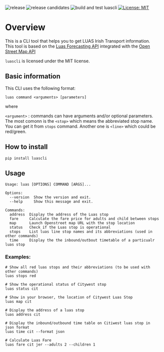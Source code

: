 ![release](https://github.com/global/luascli/workflows/release/badge.svg)
![release candidates](https://github.com/global/luascli/workflows/release%20candidates/badge.svg)
![build and test luascli](https://github.com/global/luascli/workflows/build%20and%20test%20luascli/badge.svg)
[![License: MIT](https://img.shields.io/badge/License-MIT-yellow.svg)](https://opensource.org/licenses/MIT)

# Overview

This is a CLI tool that helps you to get LUAS Irish Transport information. This tool is based on the [Luas Forecasting API](https://data.gov.ie/dataset/luas-forecasting-api/resource/078346e0-fe7f-4e71-9c51-21c78520dc3d) integrated with the [Open Street Map API](https://www.openstreetmap.org/)

`luascli` is licensed under the MIT license.

## Basic information

This CLI uses the following format:

```
luas command <arguments> [parameters]
```

where 

`<argument>` : commands can have arguments and/or optional parameters. The most comonn is the `<stop>` which means the abbreviated stop name. You can get it from `stops` command. Another one is `<line>` which could be red/green.

## How to install

```
pip install luascli
```

## Usage

```
Usage: luas [OPTIONS] COMMAND [ARGS]...

Options:
  --version  Show the version and exit.
  --help     Show this message and exit.

Commands:
  address  Display the address of the Luas stop
  fare     Calculate the fare price for adults and child between stops
  map      Launch Openstreet map URL with the stop location
  status   Check if the Luas stop is operational
  stops    List luas line stop names and its abbreviations (used in other commands)
  time     Display the the inbound/outbout timetable of a particualr luas stop
```

### Examples:

```
# Show all red luas stops and their abbreviations (to be used with other commands)
luas stops red

# Show the operational status of Citywest stop
luas status cit

# Show in your browser, the location of Citywest Luas Stop
luas map cit

# Display the address of a luas stop
luas address cit

# Display the inbound/outbound time table on Citiwest luas stop in json format
luas time cit --format json

# Calculate Luas Fare
luas fare cit jer --adults 2 --children 1
```